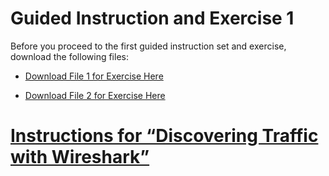 Guided Instruction and Exercise 1
=================================

Before you proceed to the first guided instruction set and exercise, download
the following files:

-   [Download File 1 for Exercise
    Here](https://github.com/GA-CyberWorkforceAcademy/Wireshark/raw/master/PCAP_Samples/telnet.pcap)

-   [Download File 2 for Exercise
    Here](https://github.com/GA-CyberWorkforceAcademy/Wireshark/raw/master/PCAP_Samples/MagicJack.pcap)

[Instructions for “Discovering Traffic with Wireshark”](https://ga-cyberworkforceacademy.github.io/Wireshark/Exercise_1)
=====================================================
